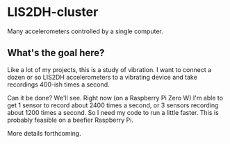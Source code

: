 # LIS2DH-cluster

Many accelerometers controlled by a single computer.

## What's the goal here?

Like a lot of my projects, this is a study of vibration. I want to connect a dozen or so LIS2DH accelerometers to a vibrating device and take recordings 400-ish times a second.

Can it be done? We'll see. Right now (on a Raspberry Pi Zero W) I'm able to get 1 sensor to record about 2400 times a second, or 3 sensors recording about 1200 times a second. So I need my code to run a little faster. This is probably feasible on a beefier Raspberry Pi.

More details forthcoming.
